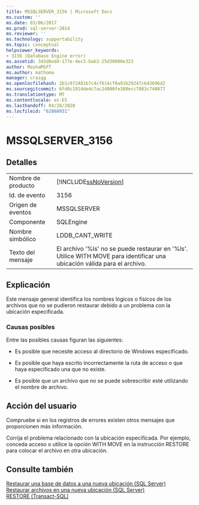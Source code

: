 ```yaml
---
title: MSSQLSERVER_3156 | Microsoft Docs
ms.custom: ''
ms.date: 03/06/2017
ms.prod: sql-server-2014
ms.reviewer: ''
ms.technology: supportability
ms.topic: conceptual
helpviewer_keywords:
- 3156 (Database Engine error)
ms.assetid: 345d8ed4-177e-4ec3-bab3-25d30000e323
author: MashaMSFT
ms.author: mathoma
manager: craigg
ms.openlocfilehash: 2b1c972481b7c4cf614cf0a91b29247c643696d2
ms.sourcegitcommit: 6fd8c1914de4c7ac24900fe388ecc7883c740077
ms.translationtype: MT
ms.contentlocale: es-ES
ms.lasthandoff: 04/26/2020
ms.locfileid: "62868931"
---
```

# <a name="mssqlserver_3156"></a>MSSQLSERVER_3156
    
## <a name="details"></a>Detalles  
  
|||  
|-|-|  
|Nombre de producto|[!INCLUDE[ssNoVersion](../../includes/ssnoversion-md.md)]|  
|Id. de evento|3156|  
|Origen de eventos|MSSQLSERVER|  
|Componente|SQLEngine|  
|Nombre simbólico|LDDB_CANT_WRITE|  
|Texto del mensaje|El archivo '%ls' no se puede restaurar en '%ls'. Utilice WITH MOVE para identificar una ubicación válida para el archivo.|  
  
## <a name="explanation"></a>Explicación  
 Este mensaje general identifica los nombres lógicos o físicos de los archivos que no se pudieron restaurar debido a un problema con la ubicación especificada.  
  
### <a name="possible-causes"></a>Causas posibles  
 Entre las posibles causas figuran las siguientes:  
  
-   Es posible que necesite acceso al directorio de Windows especificado.  
  
-   Es posible que haya escrito incorrectamente la ruta de acceso o que haya especificado una que no existe.  
  
-   Es posible que un archivo que no se puede sobrescribir esté utilizando el nombre de archivo.  
  
## <a name="user-action"></a>Acción del usuario  
 Compruebe si en los registros de errores existen otros mensajes que proporcionen más información.  
  
 Corrija el problema relacionado con la ubicación especificada. Por ejemplo, conceda acceso o utilice la opción WITH MOVE en la instrucción RESTORE para colocar el archivo en otra ubicación.  
  
## <a name="see-also"></a>Consulte también  
 [Restaurar una base de datos a una nueva ubicación &#40;SQL Server&#41;](../backup-restore/restore-a-database-to-a-new-location-sql-server.md)   
 [Restaurar archivos en una nueva ubicación &#40;SQL Server&#41;](../backup-restore/restore-files-to-a-new-location-sql-server.md)   
 [RESTORE &#40;Transact-SQL&#41;](/sql/t-sql/statements/restore-statements-transact-sql)  
  
  
